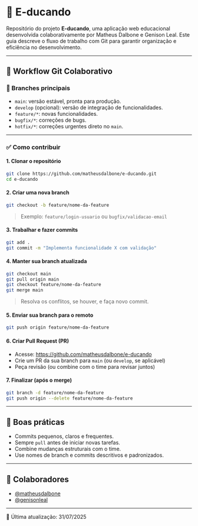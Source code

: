# 📘 E-ducando

Repositório do projeto **E-ducando**, uma aplicação web educacional desenvolvida colaborativamente por Matheus Dalbone e Genison Leal. Este guia descreve o fluxo de trabalho com Git para garantir organização e eficiência no desenvolvimento.

---

## 🚀 Workflow Git Colaborativo

### 📁 Branches principais

- `main`: versão estável, pronta para produção.
- `develop` (opcional): versão de integração de funcionalidades.
- `feature/*`: novas funcionalidades.
- `bugfix/*`: correções de bugs.
- `hotfix/*`: correções urgentes direto no `main`.

---

### ✅ Como contribuir

#### 1. Clonar o repositório

```bash
git clone https://github.com/matheusdalbone/e-ducando.git
cd e-ducando
```

#### 2. Criar uma nova branch

```bash
git checkout -b feature/nome-da-feature
```

> Exemplo: `feature/login-usuario` ou `bugfix/validacao-email`

#### 3. Trabalhar e fazer commits

```bash
git add .
git commit -m "Implementa funcionalidade X com validação"
```

#### 4. Manter sua branch atualizada

```bash
git checkout main
git pull origin main
git checkout feature/nome-da-feature
git merge main
```

> Resolva os conflitos, se houver, e faça novo commit.

#### 5. Enviar sua branch para o remoto

```bash
git push origin feature/nome-da-feature
```

#### 6. Criar Pull Request (PR)

- Acesse: https://github.com/matheusdalbone/e-ducando
- Crie um PR da sua branch para `main` (ou `develop`, se aplicável)
- Peça revisão (ou combine com o time para revisar juntos)

#### 7. Finalizar (após o merge)

```bash
git branch -d feature/nome-da-feature
git push origin --delete feature/nome-da-feature
```

---

## 🧠 Boas práticas

- Commits pequenos, claros e frequentes.
- Sempre `pull` antes de iniciar novas tarefas.
- Combine mudanças estruturais com o time.
- Use nomes de branch e commits descritivos e padronizados.

---

## 👥 Colaboradores

- [@matheusdalbone](https://github.com/matheusdalbone)
- [@genisonleal](https://github.com/genisonleal)

---

📄 Última atualização: 31/07/2025
